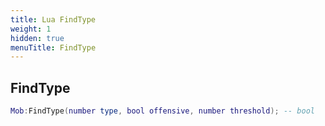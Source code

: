 ```yaml
---
title: Lua FindType
weight: 1
hidden: true
menuTitle: FindType
---
```

## FindType
```lua
Mob:FindType(number type, bool offensive, number threshold); -- bool
```